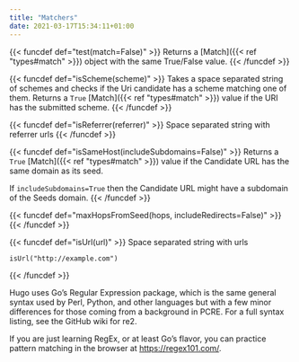 ```yaml
---
title: "Matchers"
date: 2021-03-17T15:34:11+01:00
---
```


{{< funcdef def="test(match=False)" >}}
Returns a [Match]({{< ref "types#match" >}}) object with the same True/False value.
{{< /funcdef >}}

{{< funcdef def="isScheme(scheme)" >}}
Takes a space separated string of schemes and checks if the Uri candidate has a scheme matching one of them.
Returns a `True` [Match]({{< ref "types#match" >}}) value if the URI has the submitted scheme.
{{< /funcdef >}}

{{< funcdef def="isReferrer(referrer)" >}}
Space separated string with referrer urls
{{< /funcdef >}}

{{< funcdef def="isSameHost(includeSubdomains=False)" >}}
Returns a `True` [Match]({{< ref "types#match" >}}) value if the Candidate URL has the same domain as its seed.

If `includeSubdomains=True` then the Candidate URL might have a subdomain of the Seeds domain. 
{{< /funcdef >}}

{{< funcdef def="maxHopsFromSeed(hops, includeRedirects=False)" >}}
{{< /funcdef >}}

{{< funcdef def="isUrl(url)" >}}
Space separated string with urls
```
isUrl("http://example.com")
```
{{< /funcdef >}}









Hugo uses Go’s Regular Expression package, which is the same general syntax used by Perl, Python, and other languages but with a few minor differences for those coming from a background in PCRE. For a full syntax listing, see the GitHub wiki for re2.

If you are just learning RegEx, or at least Go’s flavor, you can practice pattern matching in the browser at https://regex101.com/.